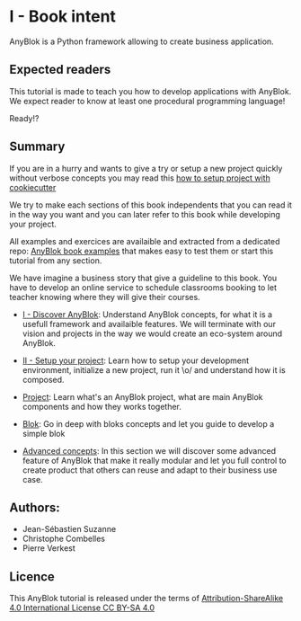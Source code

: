 # I - Book intent

AnyBlok is a Python framework allowing to create business application.


## Expected readers

This tutorial is made to teach you how to develop applications with
AnyBlok. We expect reader to know at least one procedural programming
language!

Ready!?

## Summary

If you are in a hurry and wants to give a try or setup a new project
quickly without verbose concepts you may read this [how to setup
project with cookiecutter](02_project/02_cookiecutter.md)

We try to make each sections of this book independents that you
can read it in the way you want and you can later refer to this
book while developing your project.

All examples and exercices are availaible and extracted from a dedicated repo:
[AnyBlok book examples][anyblok_book_examples] that makes easy to test them or
start this tutorial from any section.

We have imagine a business story that give a guideline to this book. You have
to develop an online service to schedule classrooms booking to let teacher
knowing where they will give their courses.

* [I - Discover AnyBlok](01_discovery/README.md): Understand AnyBlok concepts,
  for what it is a usefull framework and availaible features. We will
  terminate with our vision and projects in the way we would create
  an eco-system around AnyBlok.

* [II - Setup your project](02_project/README.md): Learn how to setup your
  development environment, initialize a new project, run it \o/ and understand
  how it is composed.

* [Project](project/README.md): Learn what's an AnyBlok project, what
  are main AnyBlok components and how they works together.

* [Blok](blok/README.md): Go in deep with bloks concepts and let you
  guide to develop a simple blok

* [Advanced concepts](advanced/README.md): In this section we will
  discover some advanced feature of AnyBlok that make it really modular
  and let you full control to create product that others can reuse
  and adapt to their business use case.


## Authors:

* Jean-Sébastien Suzanne
* Christophe Combelles
* Pierre Verkest

## Licence

This AnyBlok tutorial is released under the terms of
[Attribution-ShareAlike 4.0 International License CC BY-SA 4.0](
https://creativecommons.org/licenses/by-sa/4.0/)

[anyblok_book_examples]: https://github.com/anyblok/anyblok-book-examples
